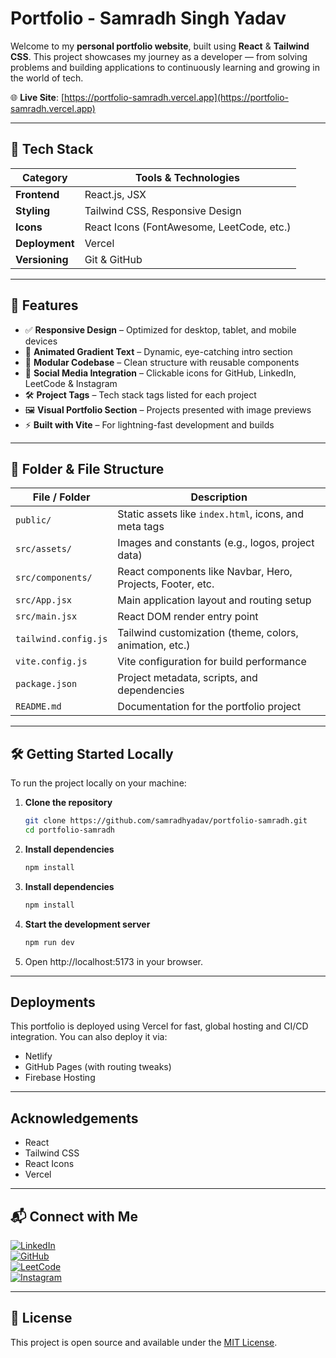 # Portfolio - Samradh Singh Yadav

Welcome to my **personal portfolio website**, built using **React** & **Tailwind CSS**. This project showcases my journey as a developer — from solving problems and building applications to continuously learning and growing in the world of tech.

🌐 **Live Site**: [https://portfolio-samradh.vercel.app](https://portfolio-samradh.vercel.app)

---

## 🚀 Tech Stack

| Category       | Tools & Technologies                      |
|----------------|-------------------------------------------|
| **Frontend**   | React.js, JSX                             |
| **Styling**    | Tailwind CSS, Responsive Design           |
| **Icons**      | React Icons (FontAwesome, LeetCode, etc.) |
| **Deployment** | Vercel                                    |
| **Versioning** | Git & GitHub                              |

---

## 📌 Features

- ✅ **Responsive Design** – Optimized for desktop, tablet, and mobile devices  
- 🎨 **Animated Gradient Text** – Dynamic, eye-catching intro section  
- 🧱 **Modular Codebase** – Clean structure with reusable components  
- 🔗 **Social Media Integration** – Clickable icons for GitHub, LinkedIn, LeetCode & Instagram  
- 🛠 **Project Tags** – Tech stack tags listed for each project  
- 🖼 **Visual Portfolio Section** – Projects presented with image previews  
- ⚡ **Built with Vite** – For lightning-fast development and builds  

---

## 📁 Folder & File Structure

| File / Folder        | Description                                                                 |
|----------------------|-----------------------------------------------------------------------------|
| `public/`            | Static assets like `index.html`, icons, and meta tags                       |
| `src/assets/`        | Images and constants (e.g., logos, project data)                            |
| `src/components/`    | React components like Navbar, Hero, Projects, Footer, etc.                  |
| `src/App.jsx`        | Main application layout and routing setup                                   |
| `src/main.jsx`       | React DOM render entry point                                                |
| `tailwind.config.js` | Tailwind customization (theme, colors, animation, etc.)                     |
| `vite.config.js`     | Vite configuration for build performance                                    |
| `package.json`       | Project metadata, scripts, and dependencies                                 |
| `README.md`          | Documentation for the portfolio project                                     |

---

## 🛠️ Getting Started Locally

To run the project locally on your machine:

1. **Clone the repository**  
   ```bash
   git clone https://github.com/samradhyadav/portfolio-samradh.git
   cd portfolio-samradh
2. **Install dependencies**  
   ```bash
   npm install

3. **Install dependencies** 
   ```bash
   npm install

4. **Start the development server**
   ```bash
   npm run dev
   ```
5. Open http://localhost:5173 in your browser.

---
## Deployments

This portfolio is deployed using Vercel for fast, global hosting and CI/CD integration. You can also deploy it via:

- Netlify
- GitHub Pages (with routing tweaks)
- Firebase Hosting

---

## Acknowledgements

- React
- Tailwind CSS
- React Icons
- Vercel

---

## 📬 Connect with Me

[![LinkedIn](https://img.shields.io/badge/LinkedIn-blue?style=flat&logo=linkedin)](https://www.linkedin.com/in/samradh-singh-yadav/)  
[![GitHub](https://img.shields.io/badge/GitHub-black?style=flat&logo=github)](https://github.com/samradhyadav)  
[![LeetCode](https://img.shields.io/badge/LeetCode-orange?style=flat&logo=leetcode)](https://leetcode.com/u/kollLdN48D/)  
[![Instagram](https://img.shields.io/badge/Instagram-pink?style=flat&logo=instagram)](https://www.instagram.com/samradhh_/)

---

## 📝 License

This project is open source and available under the [MIT License](LICENSE).
